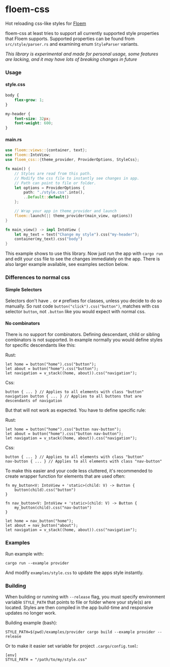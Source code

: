 # floem-css

Hot reloading css-like styles for [Floem](https://github.com/lapce/floem)

floem-css at least tries to support all currently supported style properties that Floem supports.
Supported properties can be found from `src/style/parser.rs` and examining enum `StyleParser` variants.

_This library is experimental and made for personal usage, some features are lacking, and it may have lots of breaking changes in future_

### Usage

#### style.css

```css
body {
    flex-grow: 1;
}

my-header {
    font-size: 32px;
    font-weight: 600;
}
```

#### main.rs

```rust
use floem::views::{container, text};
use floem::IntoView;
use floem_css::{theme_provider, ProviderOptions, StyleCss};

fn main() {
    // Styles are read from this path.
    // Modify the css file to instantly see changes in app.
    // Path can point to file or folder.
    let options = ProviderOptions {
        path: "./style.css".into(),
        ..Default::default()
    };

    // Wrap your app in theme_provider and launch
    floem::launch(|| theme_provider(main_view, options))
}

fn main_view() -> impl IntoView {
    let my_text = text("Change my style").css("my-header");
    container(my_text).css("body")
}

```

This example shows to use this library. Now just run the app with `cargo run` and edit your css file to
see the changes immediately on the app. There is also larger example available, see examples section below.

### Differences to normal css

#### Simple Selectors

Selectors don't have `.` or `#` prefixes for classes, unless you decide to do so manually.
So rust code `button("click").css("button")`, matches with css selector `button`, not `.button` like you would expect with normal css.

#### No combinators

There is no support for combinators. Defining descendant, child or sibling combinators is not supported.
In example normally you would define styles for specific descendants like this:

Rust:

```
let home = button("home").css("button");
let about = button("home").css("button");
let navigation = v_stack((home, about)).css("navigation");
```

Css:

```
button { ... } // Applies to all elements with class "button"
navigation button { ... } // Applies to all buttons that are descendants of navigation
```

But that will not work as expected. You have to define specific rule:

Rust:

```
let home = button("home").css("button nav-button");
let about = button("home").css("button nav-button");
let navigation = v_stack((home, about)).css("navigation");
```

Css:

```
button { ... } // Applies to all elements with class "button"
nav-button { ... } // Applies to all elements with class "nav-button"
```

To make this easier and your code less cluttered, it's recommended to create wrapper function for elements that are used often:

```
fn my_button<V: IntoView + 'static>(child: V) -> Button {
    button(child).css("button")
}

fn nav_button<V: IntoView + 'static>(child: V) -> Button {
    my_button(child).css("nav-button")
}
```

```
let home = nav_button("home");
let about = nav_button("about");
let navigation = v_stack((home, about)).css("navigation");
```

### Examples

Run example with:

    cargo run --example provider

And modify `examples/style.css` to update the apps style instantly.

### Building

When building or running with `--release` flag, you must specify environment variable `STYLE_PATH` that points to file or folder where your style(s) are located.
Styles are then compiled in the app build-time and responsive updates no longer work.

Building example (bash):

    STYLE_PATH=$(pwd)/examples/provider cargo build --example provider --release

Or to make it easier set variable for project `.cargo/config.toml`:

    [env]
    STYLE_PATH = "/path/to/my/style.css"
